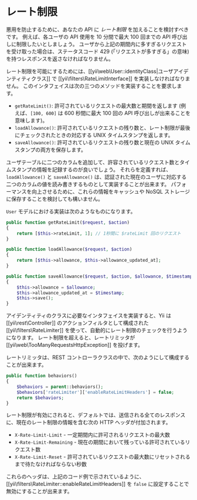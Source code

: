 レート制限
==========

悪用を防止するために、あなたの API に *レート制限* を加えることを検討すべきです。
例えば、各ユーザの API 使用を 10 分間で最大 100 回までの API 呼び出しに制限したいとしましょう。
ユーザから上記の期間内に多すぎるリクエストを受け取った場合は、ステータスコード 429 (「リクエストが多すぎる」の意味) を持つレスポンスを返さなければなりません。

レート制限を可能にするためには、[[yii\web\User::identityClass|ユーザアイデンティティクラス]] で [[yii\filters\RateLimitInterface]] を実装しなければなりません。
このインタフェイスは次の三つのメソッドを実装することを要求します。

* `getRateLimit()`: 許可されているリクエストの最大数と期間を返します
  (例えば、`[100, 600]` は 600 秒間に最大 100 回の API 呼び出しが出来ることを意味します)。
* `loadAllowance()`: 許可されているリクエストの残り数と、レート制限が最後にチェックされたときの対応する UNIX タイムスタンプを返します。
* `saveAllowance()`: 許可されているリクエストの残り数と現在の UNIX タイムスタンプの両方を保存します。

ユーザテーブルに二つのカラムを追加して、許容されているリクエスト数とタイムスタンプの情報を記録するのが良いでしょう。
それらを定義すれば、`loadAllowance()` と `saveAllowance()` は、認証された現在のユーザに対応する二つのカラムの値を読み書きするものとして実装することが出来ます。
パフォーマンスを向上させるために、これらの情報をキャッシュや NoSQL ストレージに保存することを検討しても構いません。

`User` モデルにおける実装は次のようなものになります。

```php
public function getRateLimit($request, $action)
{
    return [$this->rateLimit, 1]; // 1秒間に $rateLimit 回のリクエスト
}

public function loadAllowance($request, $action)
{
    return [$this->allowance, $this->allowance_updated_at];
}

public function saveAllowance($request, $action, $allowance, $timestamp)
{
    $this->allowance = $allowance;
    $this->allowance_updated_at = $timestamp;
    $this->save();
}
```

アイデンティティのクラスに必要なインタフェイスを実装すると、Yii は [[yii\rest\Controller]] のアクションフィルタとして構成された [[yii\filters\RateLimiter]] を使って、自動的にレート制限のチェックを行うようになります。
レート制限を超えると、レートリミッタが [[yii\web\TooManyRequestsHttpException]] を投げます。

レートリミッタは、REST コントローラクラスの中で、次のようにして構成することが出来ます。

```php
public function behaviors()
{
    $behaviors = parent::behaviors();
    $behaviors['rateLimiter']['enableRateLimitHeaders'] = false;
    return $behaviors;
}
```

レート制限が有効にされると、デフォルトでは、送信される全てのレスポンスに、現在のレート制限の情報を含む次の HTTP ヘッダが付加されます。

* `X-Rate-Limit-Limit` - 一定期間内に許可されるリクエストの最大数
* `X-Rate-Limit-Remaining` - 現在の期間において残っている許可されているリクエスト数
* `X-Rate-Limit-Reset` - 許可されているリクエストの最大数にリセットされるまで待たなければならない秒数

これらのヘッダは、上記のコード例で示されているように、[[yii\filters\RateLimiter::enableRateLimitHeaders]] を `false` に設定することで無効にすることが出来ます。
